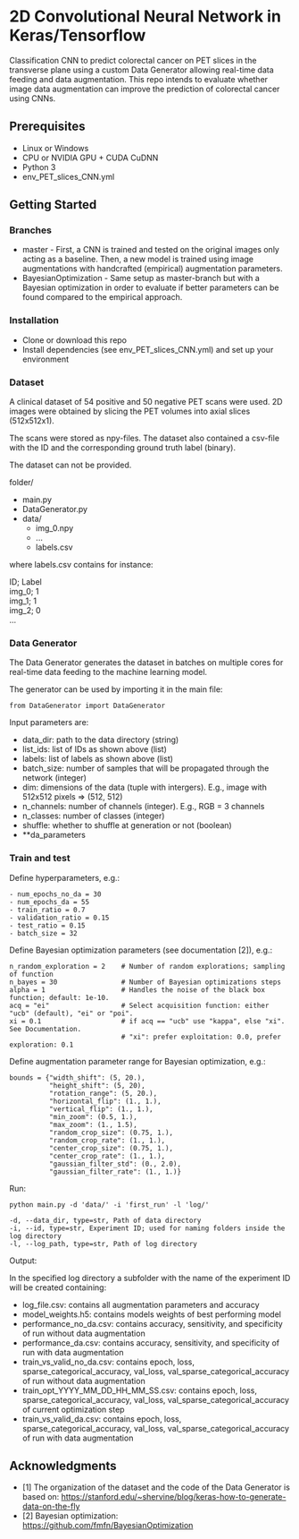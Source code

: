 # 2D Convolutional Neural Network in Keras/Tensorflow
Classification CNN to predict colorectal cancer on PET slices in the transverse plane using a custom Data Generator allowing real-time data feeding and data augmentation. This repo intends to evaluate whether image data augmentation can improve the prediction of colorectal cancer using CNNs.

## Prerequisites
- Linux or Windows 
- CPU or NVIDIA GPU + CUDA CuDNN
- Python 3
- env_PET_slices_CNN.yml

## Getting Started
### Branches
- master - First, a CNN is trained and tested on the original images only acting as a baseline. Then, a new model is trained using image augmentations with handcrafted (empirical) augmentation parameters. 
- BayesianOptimization - Same setup as master-branch but with a Bayesian optimization in order to evaluate if better parameters can be found compared to the empirical approach.


### Installation
- Clone or download this repo
- Install dependencies (see env_PET_slices_CNN.yml) and set up your environment

### Dataset
A clinical dataset of 54 positive and 50 negative PET scans were used. 2D images were obtained by slicing the PET volumes into axial slices (512x512x1). 

The scans were stored as npy-files. The dataset also contained a csv-file with the ID and the corresponding ground truth label (binary).

The dataset can not be provided.

folder/
- main.py
- DataGenerator.py
- data/
	- img_0.npy
	- ...
	- labels.csv

where labels.csv contains for instance:

ID; Label \
img_0; 1 \
img_1; 1 \
img_2; 0 \
...

### Data Generator
The Data Generator generates the dataset in batches on multiple cores for real-time data feeding to the machine learning model. 

The generator can be used by importing it in the main file:

```
from DataGenerator import DataGenerator
```

Input parameters are:

- data_dir: path to the data directory (string)
- list_ids: list of IDs as shown above (list)
- labels: list of labels as shown above (list)
- batch_size: number of samples that will be propagated through the network (integer)
- dim: dimensions of the data (tuple with intergers). E.g., image with 512x512 pixels => (512, 512)
- n_channels: number of channels (integer). E.g., RGB = 3 channels
- n_classes: number of classes (integer)
- shuffle: whether to shuffle at generation or not (boolean) 
- **da_parameters

### Train and test
Define hyperparameters, e.g.:

```
- num_epochs_no_da = 30
- num_epochs_da = 55
- train_ratio = 0.7
- validation_ratio = 0.15
- test_ratio = 0.15
- batch_size = 32
```

Define Bayesian optimization parameters (see documentation [2]), e.g.:

```
n_random_exploration = 2    # Number of random explorations; sampling of function
n_bayes = 30                # Number of Bayesian optimizations steps
alpha = 1                   # Handles the noise of the black box function; default: 1e-10.
acq = "ei"                  # Select acquisition function: either "ucb" (default), "ei" or "poi".
xi = 0.1                    # if acq == "ucb" use "kappa", else "xi". See Documentation.
                            # "xi": prefer exploitation: 0.0, prefer exploration: 0.1
```

Define augmentation parameter range for Bayesian optimization, e.g.:

```
bounds = {"width_shift": (5, 20.),
          "height_shift": (5, 20),
          "rotation_range": (5, 20.),
          "horizontal_flip": (1., 1.),
          "vertical_flip": (1., 1.),
          "min_zoom": (0.5, 1.),
          "max_zoom": (1., 1.5),
          "random_crop_size": (0.75, 1.),
          "random_crop_rate": (1., 1.),
          "center_crop_size": (0.75, 1.),
          "center_crop_rate": (1., 1.),
          "gaussian_filter_std": (0., 2.0),
          "gaussian_filter_rate": (1., 1.)}
```

Run:
```
python main.py -d 'data/' -i 'first_run' -l 'log/' 

-d, --data_dir, type=str, Path of data directory
-i, --id, type=str, Experiment ID; used for naming folders inside the log directory
-l, --log_path, type=str, Path of log directory 
```

Output:

In the specified log directory a subfolder with the name of the experiment ID will be created containing:

- log_file.csv: contains all augmentation parameters and accuracy
- model_weights.h5: contains models weights of best performing model
- performance_no_da.csv: contains accuracy, sensitivity, and specificity of run without data augmentation
- performance_da.csv: contains accuracy, sensitivity, and specificity of run with data augmentation
- train_vs_valid_no_da.csv: contains epoch, loss, sparse_categorical_accuracy, val_loss, val_sparse_categorical_accuracy of run without data augmentation
- train_opt_YYYY_MM_DD_HH_MM_SS.csv: contains epoch, loss, sparse_categorical_accuracy, val_loss, val_sparse_categorical_accuracy of current optimization step
- train_vs_valid_da.csv: contains epoch, loss, sparse_categorical_accuracy, val_loss, val_sparse_categorical_accuracy of run with data augmentation

## Acknowledgments
- [1] The organization of the dataset and the code of the Data Generator is based on: https://stanford.edu/~shervine/blog/keras-how-to-generate-data-on-the-fly
- [2] Bayesian optimization: https://github.com/fmfn/BayesianOptimization

